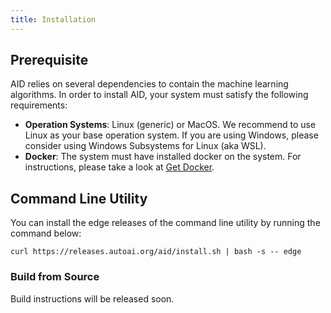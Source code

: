 ```yaml
---
title: Installation
---
```


## Prerequisite

AID relies on several dependencies to contain the machine learning algorithms. In order to install AID, your system must satisfy the following requirements:
* **Operation Systems**: Linux (generic) or MacOS. We recommend to use Linux as your base operation system. If you are using Windows, please consider using Windows Subsystems for Linux (aka WSL).
* **Docker**: The system must have installed docker on the system. For instructions, please take a look at [Get Docker](https://docs.docker.com/get-docker/).
  
## Command Line Utility

You can install the edge releases of the command line utility by running the command below:

```
curl https://releases.autoai.org/aid/install.sh | bash -s -- edge
```

### Build from Source

Build instructions will be released soon.
